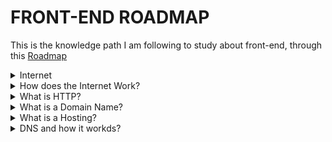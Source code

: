 # FRONT-END ROADMAP
This is the knowledge path I am following to study about front-end, through this [Roadmap](https://roadmap.sh/frontend)


<details>
<summary>Internet</summary>
<br>
<!-- <details>
<summary> --> ✔ Learn How the Web Works</br><!-- </summary>
<h5>Introduction</h5>
✔ Introduction <br/>
<h5>Terminology</h5>
✔ Understanding Client & Server <br/>
✔ Client-Server Communications <br/>
✔ Understanding Web Hosting <br/>
✔ Understanding Domain Names <br/>
✔ A Deeper Look at Browsers <br/>
✔ Web Technologies <br/>
✔ Web Technology Quiz <br/>
<h5>File Management</h5>
✔ Understanding Files & Folders <br/>
✔ Files on Mac <br/>
✔ Install Visual Studio Code (VSCode) on Mac <br/>
✔ Files on Windows <br/>
✔ Install Visual Studio Code (VSCode) on Windows <br/>
<h5>Loading Files in the Browser</h5>
✔ Folders on Windows <br/>
✔ Opening Files in the Browser on Windows <br/>
✔ Folders on Mac <br/>
✔ Opening Files in the Browser on Mac <br/>
✔ Naming Conventions <br/>
✔ Loading CSS, JavaScript, & Images in Web Pages <br/>
✔ Nested Folders & Files <br/>
✔ File Path Exercises <br/>
✔ Using CodePen <br/>
✔ Moving Code Into CodePen <br/>
✔ Moving Code Out of Codepen <br/>
<h5>Wrap Up</h5>
✔ Wrapping Up<br/>
</details> -->
✔ How does the Internet Work?<br/>
✔ The Internet Explained<br/>
✔ How does the Internet Work?<br/>
<!-- ❌ Read -->
✔ Introduction to Internet<br/>
✔ How does the Internet work?<br/>
✔ How the Internet Works in 5 Minutes<br/>
</details>

<details>
<summary>How does the Internet Work?</summary>
<br>
✔ Introduction to Internet <br/>
✔ How does the Internet Work? <br/>
✔ How Does the Internet Work? MDN Docs <br/>
✔ How does the Internet work? <br/>
✔ How the Internet Works in 5 Minutes <br/>
</details>

<details>
<summary>What is HTTP?</summary>
<br>
✔ Everything you need to know about HTTP <br/>
✔ What is HTTP? <br/>
✔ How HTTPS Works …in a comic! <br/>
✔ An overview of HTTP <br/>
✔ HTTP/3 From A To Z: Core Concepts <br/>
✔ HTTP/3 Is Now a Standard: Why Use It and How to Get Started <br/>
✔ HTTP Crash Course & Exploration  <br/>
</details>

<details>
<summary>What is a Domain Name?</summary>
<br>
✔ What is a Domain Name? <br/>
✔ What is a Domain Name? | Domain name vs. URL <br/>
✔ A Beginners Guide to How Domain Names Work <br/>
</details>

<details>
<summary>What is a Hosting?</summary>
<br>
✔ What Is Web Hosting? Explained <br/>
✔ Different Types of Web Hosting Explained <br/>
✔ Where to Host a Fullstack Project on a Budget <br/>
</details>

<details>
<summary>DNS and how it workds?</summary>
<br>
❌ What is DNS? <br/>
❌ Mess with DNS - DNS Playground <br/>
❌ How DNS works (comic) <br/>
❌ DNS and How does it Work? <br/>
❌ DNS Records <br/>
❌ When to add glue records to DNS settings <br/>
❌ DNS Records for Newbies - How To Manage Website Records <br/>
❌ Explore top posts about DNS <br/>
  
</details>
